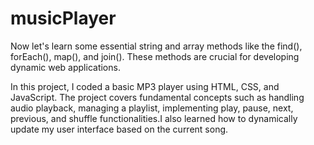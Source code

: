 # musicPlayer
Now let's learn some essential string and array methods like the find(), forEach(), map(), and join(). These methods are crucial for developing dynamic web applications.

In this project, I coded a basic MP3 player using HTML, CSS, and JavaScript. The project covers fundamental concepts such as handling audio playback, managing a playlist, implementing play, pause, next, previous, and shuffle functionalities.I also learned how to dynamically update my user interface based on the current song.
